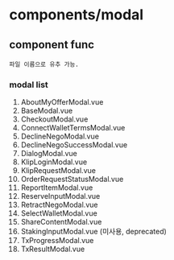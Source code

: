 # components/modal

## component func

    파일 이름으로 유추 가능.

### modal list

1. AboutMyOfferModal.vue
2. BaseModal.vue
3. CheckoutModal.vue
4. ConnectWalletTermsModal.vue
5. DeclineNegoModal.vue
6. DeclineNegoSuccessModal.vue
7. DialogModal.vue
8. KlipLoginModal.vue
9. KlipRequestModal.vue
10. OrderRequestStatusModal.vue
11. ReportItemModal.vue
12. ReserveInputModal.vue
13. RetractNegoModal.vue
14. SelectWalletModal.vue
15. ShareContentModal.vue
16. StakingInputModal.vue (미사용, deprecated)
17. TxProgressModal.vue
18. TxResultModal.vue
